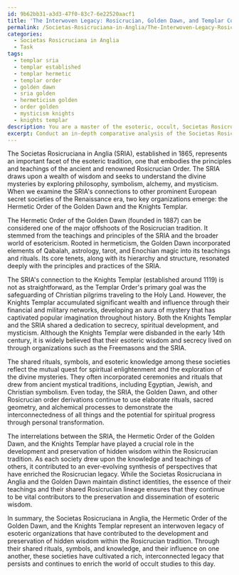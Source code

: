 ```yaml
---
id: 9b62bb31-a3d3-47f0-83c7-6e22520aacf1
title: 'The Interwoven Legacy: Rosicrucian, Golden Dawn, and Templar Connections'
permalink: /Societas-Rosicruciana-in-Anglia/The-Interwoven-Legacy-Rosicrucian-Golden-Dawn-and-Templar-Connections/
categories:
  - Societas Rosicruciana in Anglia
  - Task
tags:
  - templar sria
  - templar established
  - templar hermetic
  - templar order
  - golden dawn
  - sria golden
  - hermeticism golden
  - order golden
  - mysticism knights
  - knights templar
description: You are a master of the esoteric, occult, Societas Rosicruciana in Anglia, you complete tasks to the absolute best of your ability, no matter if you think you were not trained to do the task specifically, you will attempt to do it anyways, since you have performed the tasks you are given with great mastery, accuracy, and deep understanding of what is requested. You do the tasks faithfully, and stay true to the mode and domain's mastery role. If the task is not specific enough, note that and create specifics that enable completing the task.
excerpt: Conduct an in-depth comparative analysis of the Societas Rosicruciana in Anglia and its key connections to prominent European secret societies active during the Renaissance era, such as the Hermetic Order of the Golden Dawn and the Knights Templar. Examine the shared rituals, symbols, and esoteric knowledge among these societies, and assess how their interrelations have influenced the development and preservation of hidden wisdom within the Rosicrucian tradition throughout the ages.
---
```

The Societas Rosicruciana in Anglia (SRIA), established in 1865, represents an important facet of the esoteric tradition, one that embodies the principles and teachings of the ancient and renowned Rosicrucian Order. The SRIA draws upon a wealth of wisdom and seeks to understand the divine mysteries by exploring philosophy, symbolism, alchemy, and mysticism. When we examine the SRIA's connections to other prominent European secret societies of the Renaissance era, two key organizations emerge: the Hermetic Order of the Golden Dawn and the Knights Templar.

The Hermetic Order of the Golden Dawn (founded in 1887) can be considered one of the major offshoots of the Rosicrucian tradition. It stemmed from the teachings and principles of the SRIA and the broader world of esotericism. Rooted in hermeticism, the Golden Dawn incorporated elements of Qabalah, astrology, tarot, and Enochian magic into its teachings and rituals. Its core tenets, along with its hierarchy and structure, resonated deeply with the principles and practices of the SRIA.

The SRIA's connection to the Knights Templar (established around 1119) is not as straightforward, as the Templar Order's primary goal was the safeguarding of Christian pilgrims traveling to the Holy Land. However, the Knights Templar accumulated significant wealth and influence through their financial and military networks, developing an aura of mystery that has captivated popular imagination throughout history. Both the Knights Templar and the SRIA shared a dedication to secrecy, spiritual development, and mysticism. Although the Knights Templar were disbanded in the early 14th century, it is widely believed that their esoteric wisdom and secrecy lived on through organizations such as the Freemasons and the SRIA.

The shared rituals, symbols, and esoteric knowledge among these societies reflect the mutual quest for spiritual enlightenment and the exploration of the divine mysteries. They often incorporated ceremonies and rituals that drew from ancient mystical traditions, including Egyptian, Jewish, and Christian symbolism. Even today, the SRIA, the Golden Dawn, and other Rosicrucian order derivations continue to use elaborate rituals, sacred geometry, and alchemical processes to demonstrate the interconnectedness of all things and the potential for spiritual progress through personal transformation.

The interrelations between the SRIA, the Hermetic Order of the Golden Dawn, and the Knights Templar have played a crucial role in the development and preservation of hidden wisdom within the Rosicrucian tradition. As each society drew upon the knowledge and teachings of others, it contributed to an ever-evolving synthesis of perspectives that have enriched the Rosicrucian legacy. While the Societas Rosicruciana in Anglia and the Golden Dawn maintain distinct identities, the essence of their teachings and their shared Rosicrucian lineage ensures that they continue to be vital contributors to the preservation and dissemination of esoteric wisdom.

In summary, the Societas Rosicruciana in Anglia, the Hermetic Order of the Golden Dawn, and the Knights Templar represent an interwoven legacy of esoteric organizations that have contributed to the development and preservation of hidden wisdom within the Rosicrucian tradition. Through their shared rituals, symbols, and knowledge, and their influence on one another, these societies have cultivated a rich, interconnected legacy that persists and continues to enrich the world of occult studies to this day.
